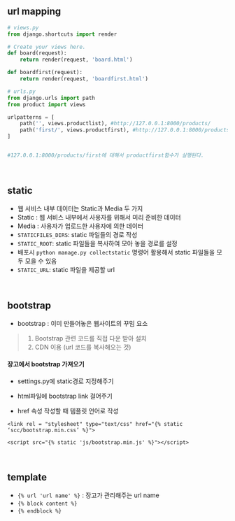 ## url mapping

```python
# views.py
from django.shortcuts import render

# Create your views here.
def board(request):
    return render(request, 'board.html')

def boardfirst(request):
    return render(request, 'boardfirst.html')
```

```python
# urls.py
from django.urls import path
from product import views

urlpatterns = [
    path('', views.productlist), #http://127.0.0.1:8000/products/
    path('first/', views.productfirst), #http://127.0.0.1:8000/products/first/
]


#127.0.0.1:8000/products/first에 대해서 productfirst함수가 실행된다.
```
<br>

## static

- 웹 서비스 내부 데이터는 Static과 Media 두 가지
- Static : 웹 서비스 내부에서 사용자를 위해서 미리 준비한 데이터
- Media : 사용자가 업로드한 사용자에 의한 데이터
- `STATICFILES_DIRS`: static 파일들의 경로 작성
- `STATIC_ROOT`: static 파일들을 복사하여 모아 놓을 경로를 설정
- 배포시 `python manage.py collectstatic` 명령어 활용해서 static 파일들을 모두 모을 수 있음
- `STATIC_URL`: static 파일을 제공할 url

<br>

## bootstrap

- bootstrap : 이미 만들어놓은 웹사이트의 꾸밈 요소

> 1. Bootstrap 관련 코드를 직접 다운 받아 설치
> 2. CDN 이용 (url 코드를 복사해오는 것)

#### 장고에서 bootstrap 가져오기
- settings.py에 static경로 지정해주기

- html파일에 bootstrap link 걸어주기 
- href 속성 작성할 때 템플릿 언어로 작성

`<link rel = "stylesheet" type="text/css" href="{% static ‘scc/bootstrap.min.css’ %}">`

`<script src="{% static 'js/bootstrap.min.js' %}"></script>`

<br>

## template

- `{% url 'url name' %}` : 장고가 관리해주는 url name
- `{% block content %}`
- `{% endblock %}`
